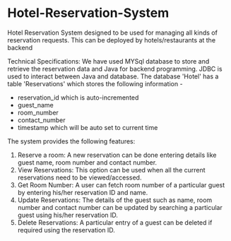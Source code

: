 # Hotel-Reservation-System
Hotel Reservation System designed to be used for managing all kinds of reservation requests. This can be deployed by hotels/restaurants at the backend 

Technical Specifications:
We have used MYSql database to store and retrieve the reservation data and Java for backend programming. JDBC is used to interact between Java and database.
The database 'Hotel' has a table 'Reservations' which stores the following information - 
  - reservation_id which is auto-incremented
  - guest_name
  - room_number
  - contact_number
  - timestamp which will be auto set to current time


The system provides the following features:
1. Reserve a room: A new reservation can be done entering details like guest name, room number and contact number.
2. View Reservations: This option can be used when all the current reservations need to be viewed/accessed.
3. Get Room Number: A user can fetch room number of a particular guest by entering his/her reservation ID and name.
4. Update Reservations: The details of the guest such as name, room number and contact number can be updated by searching a particular guest using his/her reservation ID.
5. Delete Reservations: A particular entry of a guest can be deleted if required using the reservation ID.
